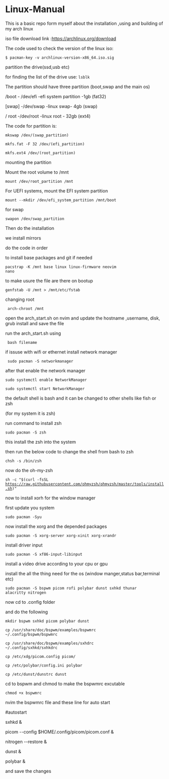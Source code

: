 # Linux-Manual
This is a basic repo form myself about the installation ,using and building of my arch linux

iso file download link :https://archlinux.org/download

The code used to check the version of the linux iso:

<code>$ pacman-key -v archlinux-version-x86_64.iso.sig</code>

partition the drive(ssd,usb etc)

for finding the list of the drive use:
<code>lsblk</code>

The partition should have three partition (boot,swap and the main os)


/boot - /dev/efi -efi system partition -1gb (fat32)

[swap] -/dev/swap -linux swap- 4gb (swap)

/ root -/dev/root -linux root - 32gb (ext4)

The code for partition is:

<code>mkswap /dev/(swap_partition)</code>

<code>mkfs.fat -F 32 /dev/(efi_partition)</code>

<code>mkfs.ext4 /dev/(root_partition)</code>

mounting the partition

Mount the root volume to /mnt

<code>mount /dev/root_partition /mnt</code>

For UEFI systems, mount the EFI system partition

<code>mount --mkdir /dev/efi_system_partition /mnt/boot</code>


for swap

<code>swapon /dev/swap_partition</code>


Then do the installation

we install mirrors 

do the code in order

to install base packages and git if needed

<code>pacstrap -K /mnt base linux linux-firmware neovim nano</code>

to make usure the file are there on bootup

<code>genfstab -U /mnt > /mnt/etc/fstab</code>

changing root

<code> arch-chroot /mnt</code>

open the arch_start.sh on nvim and update the hostname ,username, disk, grub install and save the file

run the arch_start.sh using

<code> bash filename </code>

if issuse with wifi or ethernet install network manager 

<code> sudo pacman -S networkmanager</code>

after that enable the network manager

<code>sudo systemctl enable NetworkManager</code>

<code>sudo systemctl start NetworkManager</code>

the default shell is bash and it can be changed to other shells like fish or zsh

(for my system it is zsh)

run command to install zsh

<code>sudo pacman -S zsh</code>

this install the zsh into the system

then run the below code to change the shell from bash to zsh

<code>chsh -s /bin/zsh</code>

now do the oh-my-zsh

<code>sh -c "$(curl -fsSL https://raw.githubusercontent.com/ohmyzsh/ohmyzsh/master/tools/install.sh)"</code>

now to install xorh for the window manager

first update you system

<code>sudo pacman -Syu</code>

now install the xorg and the depended packages

<code>sudo pacman -S xorg-server xorg-xinit xorg-xrandr</code>

install driver input

<code>sudo pacman -S xf86-input-libinput</code>

install a video drive according to your cpu or gpu

install the all the thing need for the os (window manger,status bar,terminal etc)

<code>sudo pacman -S bspwm picom rofi polybar dunst sxhkd thunar alacritty nitrogen</code>

now cd to .config folder

and do the following

<code>mkdir bspwm sxhkd picom polybar dunst</code>

<code>cp /usr/share/doc/bspwm/examples/bspwmrc ~/.config/bspwm/bspwmrc</code>

<code>cp /usr/share/doc/bspwm/examples/sxhdrc ~/.config/sxhkd/sxhkdrc</code>

<code>cp /etc/xdg/picom.config picom/</code>

<code>cp /etc/polybar/config.ini polybar</code>

<code>cp /etc/dunst/dunstrc dunst</code>

cd to bspwm and chmod to make the bspwmrc excutable

<code>chmod +x bspwmrc</code>

nvim the bspwmrc file and these line for auto start

#autostart

sxhkd &

picom --config $HOME/.config/picom/picom.conf &

nitrogen --restore &

dunst &

polybar &

and save the changes
















